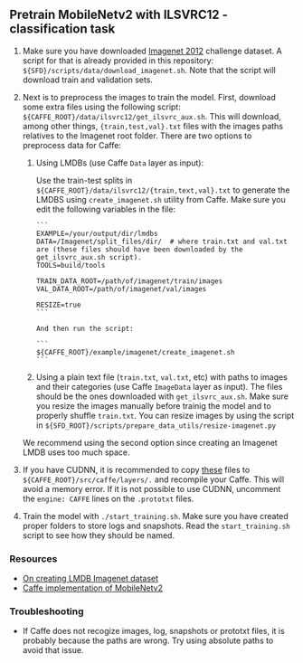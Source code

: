 ## Pretrain MobileNetv2 with ILSVRC12 - classification task

1. Make sure you have downloaded [Imagenet 2012](http://www.image-net.org/challenges/LSVRC/2012/) challenge dataset. A script for that is already provided in this repository: `${SFD}/scripts/data/download_imagenet.sh`. Note that the script will download train and validation sets.

2. Next is to preprocess the images to train the model. First, download some extra files using the following script: `${CAFFE_ROOT}/data/ilsvrc12/get_ilsvrc_aux.sh`. This will download, among other things, `{train,test,val}.txt` files with the images paths relatives to the Imagenet root folder. There are two options to preprocess data for Caffe:

   1. Using LMDBs (use Caffe `Data` layer as input): 

      Use the train-test splits in `${CAFFE_ROOT}/data/ilsvrc12/{train,text,val}.txt` to generate the LMDBS using `create_imagenet.sh` utility from Caffe. Make sure you edit the following variables in the file:
          
          ```
          EXAMPLE=/your/output/dir/lmdbs
          DATA=/Imagenet/split_files/dir/  # where train.txt and val.txt are (these files should have been downloaded by the get_ilsvrc_aux.sh script).
          TOOLS=build/tools
      
          TRAIN_DATA_ROOT=/path/of/imagenet/train/images
          VAL_DATA_ROOT=/path/of/imagenet/val/images
      
          RESIZE=true
          ```
      
          And then run the script:
      
          ```
          ${CAFFE_ROOT}/example/imagenet/create_imagenet.sh
          ```

   2. Using a plain text file (`train.txt`, `val.txt`, etc) with paths to images and their categories (use Caffe `ImageData` layer as input). The files should be the ones downloaded with `get_ilsvrc_aux.sh`. Make sure you resize the images manually before trainig the model and to properly shuffle `train.txt`. You can resize images by using the script in `${SFD_ROOT}/scripts/prepare_data_utils/resize-imagenet.py`

   We recommend using the second option since creating an Imagenet LMDB uses too much space.

3. If you have CUDNN, it is recommended to copy [these](https://github.com/PINTO0309/MobileNetv2-SSDLite/tree/master/src) files to `${CAFFE_ROOT}/src/caffe/layers/.` and recompile your Caffe. This will avoid a memory error. If it is not possible to use CUDNN, uncomment the `engine: CAFFE` lines on the `.prototxt` files.

4. Train the model with `./start_training.sh`. Make sure you have created proper folders to store logs and snapshots. Read the `start_training.sh` script to see how they should be named.

### Resources

- [On creating LMDB Imagenet dataset](https://github.com/BVLC/caffe/tree/master/examples/imagenet)
- [Caffe implementation of MobileNetv2](https://github.com/PINTO0309/MobileNetv2-SSDLite)


### Troubleshooting

- If Caffe does not recogize images, log, snapshots or prototxt files, it is probably because the paths are wrong. Try using absolute paths to avoid that issue.
